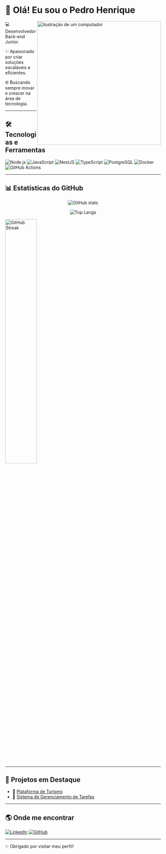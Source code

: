 # 👋 Olá! Eu sou o Pedro Henrique  

<img src="https://www.pngwing.com/pt/free-png-vdmot#google_vignette" alt="ilustração de um computador" min-width="400px" max-width="400px" width="400px" align="right">

💻 Desenvolvedor Back-end Junior.

✨ Apaixonado por criar soluções escaláveis e eficientes.  

🌐 Buscando sempre inovar e crescer na área de tecnologia.

---

## 🛠️ Tecnologias e Ferramentas


![Node.js](https://img.shields.io/badge/-Node.js-333333?style=flat&logo=node.js)
![JavaScript](https://img.shields.io/badge/-JavaScript-F7DF1E?style=flat&logo=javascript&logoColor=black)
![NestJS](https://img.shields.io/badge/-NestJS-E0234E?style=flat&logo=nestjs&logoColor=white)
![TypeScript](https://img.shields.io/badge/-TypeScript-3178C6?style=flat&logo=typescript&logoColor=white)
![PostgreSQL](https://img.shields.io/badge/-PostgreSQL-336791?style=flat&logo=postgresql&logoColor=white)
![Docker](https://img.shields.io/badge/-Docker-2496ED?style=flat&logo=docker&logoColor=white)
![GitHub Actions](https://img.shields.io/badge/-GitHub%20Actions-2088FF?style=flat&logo=github-actions&logoColor=white)

---

## 📊 Estatísticas do GitHub

<p align="center">
  <img src="https://github-readme-stats.vercel.app/api?username=PedroMoreno07&show_icons=true&theme=tokyonight" alt="GitHub stats" />
</p>

<p align="center">
  <img src="https://github-readme-stats.vercel.app/api/top-langs/?username=PedroMoreno07&layout=compact&theme=tokyonight" alt="Top Langs" />
</p>

<img src="https://github-readme-streak-stats.herokuapp.com/?user=PedroMoreno07&theme=dark&hide_border=false" alt="GitHub Streak" width="45%"/>

---

## 🚀 Projetos em Destaque

- 🔗 [Plataforma de Turismo](https://github.com/PedroMoreno07/tourism-enterprises-api)
- 🔗 [Sistema de Gerenciamento de Tarefas](https://github.com/PedroMoreno07/Sistema-de-Gerenciamento-de-Tarefas)  

---

## 🌎 Onde me encontrar

[![LinkedIn](https://img.shields.io/badge/-LinkedIn-0A66C2?style=flat&logo=linkedin&logoColor=white)](www.linkedin.com/in/dev-pedro-moreno)
[![GitHub](https://img.shields.io/badge/-GitHub-181717?style=flat&logo=github&logoColor=white)](https://github.com/PedroMoreno07)

---
✨ Obrigado por visitar meu perfil!